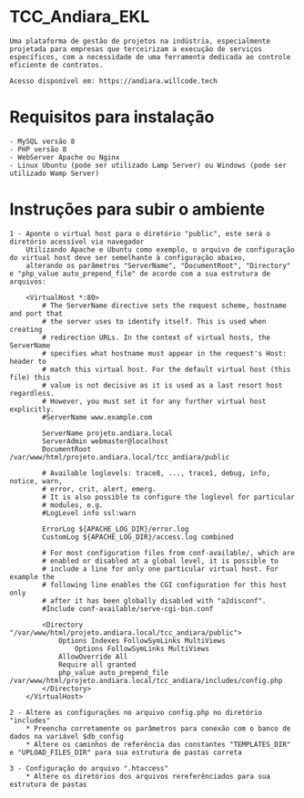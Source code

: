 # TCC_Andiara_EKL
    Uma plataforma de gestão de projetos na indústria, especialmente projetada para empresas que terceirizam a execução de serviços específicos, com a necessidade de uma ferramenta dedicada ao controle eficiente de contratos.
    
    Acesso disponível em: https://andiara.willcode.tech 
    
# Requisitos para instalação
    - MySQL versão 8
    - PHP versão 8 
    - WebServer Apache ou Nginx
    - Linux Ubuntu (pode ser utilizado Lamp Server) ou Windows (pode ser utilizado Wamp Server)

# Instruções para subir o ambiente
    1 - Aponte o virtual host para o diretório "public", este será o diretório acessível via navegador
        Utilizando Apache e Ubuntu como exemplo, o arquivo de configuração do virtual host deve ser semelhante à configuração abaixo, 
        alterando os parâmetros "ServerName", "DocumentRoot", "Directory" e "php_value auto_prepend_file" de acordo com a sua estrutura de arquivos:

        <VirtualHost *:80>
            # The ServerName directive sets the request scheme, hostname and port that
            # the server uses to identify itself. This is used when creating
            # redirection URLs. In the context of virtual hosts, the ServerName
            # specifies what hostname must appear in the request's Host: header to
            # match this virtual host. For the default virtual host (this file) this
            # value is not decisive as it is used as a last resort host regardless.
            # However, you must set it for any further virtual host explicitly.
            #ServerName www.example.com

            ServerName projeto.andiara.local
            ServerAdmin webmaster@localhost
            DocumentRoot /var/www/html/projeto.andiara.local/tcc_andiara/public

            # Available loglevels: trace8, ..., trace1, debug, info, notice, warn,
            # error, crit, alert, emerg.
            # It is also possible to configure the loglevel for particular
            # modules, e.g.
            #LogLevel info ssl:warn

            ErrorLog ${APACHE_LOG_DIR}/error.log
            CustomLog ${APACHE_LOG_DIR}/access.log combined

            # For most configuration files from conf-available/, which are
            # enabled or disabled at a global level, it is possible to
            # include a line for only one particular virtual host. For example the
            # following line enables the CGI configuration for this host only
            # after it has been globally disabled with "a2disconf".
            #Include conf-available/serve-cgi-bin.conf

            <Directory "/var/www/html/projeto.andiara.local/tcc_andiara/public">
                Options Indexes FollowSymLinks MultiViews
                    Options FollowSymLinks MultiViews
                AllowOverride All
                Require all granted
                php_value auto_prepend_file /var/www/html/projeto.andiara.local/tcc_andiara/includes/config.php
            </Directory>
        </VirtualHost>

    2 - Altere as configurações no arquivo config.php no diretório "includes"
        * Preencha corretamente os parâmetros para conexão com o banco de dados na variável $db_config
        * Altere os caminhos de referência das constantes "TEMPLATES_DIR" e "UPLOAD_FILES_DIR" para sua estrutura de pastas correta
        
    3 - Configuração do arquivo ".htaccess" 
        * Altere os diretórios dos arquivos rereferênciados para sua estrutura de pastas 
